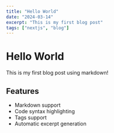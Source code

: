 ```yaml
---
title: "Hello World"
date: "2024-03-14"
excerpt: "This is my first blog post"
tags: ["nextjs", "blog"]
---
```


# Hello World

This is my first blog post using markdown!

## Features

- Markdown support
- Code syntax highlighting
- Tags support
- Automatic excerpt generation 